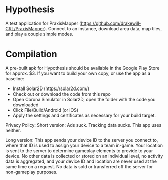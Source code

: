 # Hypothesis
A test application for PraxisMapper (https://github.com/drakewill-CRL/PraxisMapper). Connect to an instance, download area data, map tiles, and play a couple simple modes.

# Compilation
A pre-built apk for Hypothesis should be available in the Google Play Store for approx. $3.
If you want to build your own copy, or use the app as a baseline:
* Install Solar2D (https://solar2d.com/)
* Check out or download the code from this repo
* Open Corona Simulator in Solar2D, open the folder with the code you downloaded
* Click File/Build/Android (or iOS)
* Apply the settings and certificates as necessary for your build target.

Privacy Policy:
Short version: Ads suck. Tracking data sucks. This app uses neither.

Long version: This app sends your device ID to the server you connect to, where that ID is used to assign your device to a team in-game. Your location is sent to the server to determine gameplay elements to provide to your device. No other data is collected or stored on an individual level, no activity data is aggregated, and your device ID and location are never used at the same time on a request. No data is sold or transferred off the server for non-gameplay purposes.
